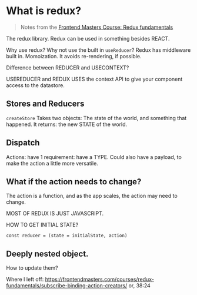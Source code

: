 # What is redux?

> Notes from the [Frontend Masters Course: Redux fundamentals](https://frontendmasters.com/courses/redux-fundamentals/)

The redux library.
Redux can be used in something besides REACT.

Why use redux? Why not use the built in `useReducer`?
Redux has middleware built in.
Momoization.
It avoids re-rendering, if possible.

Difference between REDUCER and USECONTEXT?

USEREDUCER and REDUX USES the context API to give your component access to the datastore.

## Stores and Reducers

`createStore` Takes two objects: The state of the world, and something that happened.
It returns: the new STATE of the world.

## Dispatch

Actions: have 1 requirement: have a TYPE.
Could also have a payload, to make the action a little more versatile.

## What if the action needs to change?

The action is a function, and as the app scales, the action may need to change.

MOST OF REDUX IS JUST JAVASCRIPT.


HOW TO GET INITIAL STATE?

`const reducer = (state = initialState, action)`


## Deeply nested object.

How to update them?

Where I left off: <https://frontendmasters.com/courses/redux-fundamentals/subscribe-binding-action-creators/>
or, 38:24
